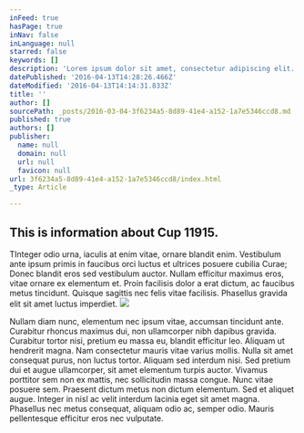 ```yaml
---
inFeed: true
hasPage: true
inNav: false
inLanguage: null
starred: false
keywords: []
description: 'Lorem ipsum dolor sit amet, consectetur adipiscing elit. Praesent nibh elit, mollis id odio id, rhoncus fermentum arcu. Donec pulvinar nulla tortor, non auctor libero euismod sit amet. Nullam lobortis pretium arcu, id varius velit luctus non. Curabitur condimentum sagittis tellus vel congue. Mauris ullamcorper cursus luctus. Suspendisse tempus tincidunt ipsum ut facilisis. Quisque eleifend quis lectus et porta.'
datePublished: '2016-04-13T14:28:26.466Z'
dateModified: '2016-04-13T14:14:31.833Z'
title: ''
author: []
sourcePath: _posts/2016-03-04-3f6234a5-8d89-41e4-a152-1a7e5346ccd8.md
published: true
authors: []
publisher:
  name: null
  domain: null
  url: null
  favicon: null
url: 3f6234a5-8d89-41e4-a152-1a7e5346ccd8/index.html
_type: Article

---
```

## This is information about Cup 11915\.

TInteger odio urna, iaculis at enim vitae, ornare blandit enim. Vestibulum ante ipsum primis in faucibus orci luctus et ultrices posuere cubilia Curae; Donec blandit eros sed vestibulum auctor. Nullam efficitur maximus eros, vitae ornare ex elementum et. Proin facilisis dolor a erat dictum, ac faucibus metus tincidunt. Quisque sagittis nec felis vitae facilisis. Phasellus gravida elit sit amet luctus imperdiet.
![](https://the-grid-user-content.s3-us-west-2.amazonaws.com/a872d9f6-83e1-4cc4-8659-22e4d66a1d6a.jpg)

Nullam diam nunc, elementum nec ipsum vitae, accumsan tincidunt ante. Curabitur rhoncus maximus dui, non ullamcorper nibh dapibus gravida. Curabitur tortor nisi, pretium eu massa eu, blandit efficitur leo. Aliquam ut hendrerit magna. Nam consectetur mauris vitae varius mollis. Nulla sit amet consequat purus, non luctus tortor. Aliquam sed interdum nisi. Sed pretium dui et augue ullamcorper, sit amet elementum turpis auctor. Vivamus porttitor sem non ex mattis, nec sollicitudin massa congue. Nunc vitae posuere sem. Praesent dictum metus non dictum elementum. Sed et aliquet augue. Integer in nisl ac velit interdum lacinia eget sit amet magna. Phasellus nec metus consequat, aliquam odio ac, semper odio. Mauris pellentesque efficitur eros nec vulputate.